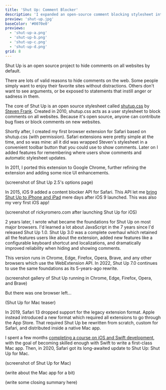 ```yaml
---
title: 'Shut Up: Comment Blocker'
description: 'I expanded an open-source comment blocking stylesheet into a suite of extensions for all major browsers.'
preview: 'shut-up.jpg'
baseColor: '#0070e0'
previews:
  - 'shut-up-a.png'
  - 'shut-up-b.png'
  - 'shut-up-c.png'
  - 'shut-up-d.png'
grid: 8
---
```


Shut Up is an open source project to hide comments on all websites by default.

There are lots of valid reasons to hide comments on the web. Some people simply want to enjoy their favorite sites without distractions. Others don't want to see arguments, or be exposed to statements that instill anger or sadness in them.

The core of Shut Up is an open source stylesheet called [shutup.css](https://github.com/panicsteve/shutup-css) by [Steven Frank](https://stevenf.com). Created in 2010, shutup.css acts as a user stylesheet to block comments on all websites. Because it's open source, anyone can contribute bug fixes or block comments on new websites.

Shortly after, I created my first browser extension for Safari based on shutup.css (with permission). Safari extensions were pretty simple at the time, and so was mine: all it did was wrapped Steven's stylesheet in a convenient toolbar button that you could use to show comments. Later on I added features for remembering where users show comments and automatic stylesheet updates.

In 2011, I ported this extension to Google Chrome, further refining the extension and adding some nice UI enhancements.

(screenshot of Shut Up 2.5's options page)

In 2015, iOS 9 added a content blocker API for Safari. This API let me [bring Shut Up to iPhone and iPad](https://www.macstories.net/ios/shut-up-is-an-ios-9-content-blocker-to-hide-comments-on-the-web/) mere days after iOS 9 launched. This was also my very first iOS app!

(screenshot of rickyromero.com after launching Shut Up for iOS)

2 years later, I wrote what became the foundations for Shut Up on most major browsers. I'd learned a lot about JavaScript in the 7 years since I'd released Shut Up 1.0. Shut Up 3.0 was a complete overhaul which retained all the features users like about the extension, added new features like a configurable keyboard shortcut and localizations, and dramatically improved reliability when hiding and showing comments.

This version runs in Chrome, Edge, Firefox, Opera, Brave, and any other browsers which use the WebExtension API. In 2022, Shut Up 7.0 continues to use the same foundations as its 5-years-ago rewrite.

(screenshot gallery of Shut Up running in Chrome, Edge, Firefox, Opera, and Brave)

But there was one browser left...

(Shut Up for Mac teaser)

In 2019, Safari 13 dropped support for the legacy extension format. Apple instead introduced a new format which required all extensions to go through the App Store. That required Shut Up be rewritten from scratch, custom for Safari, and distributed inside a native Mac app.

I spent a few months [completing a course on iOS and Swift development](#), with the goal of becoming skilled enough with Swift to write a first-class Mac app. Then, in 2020, Safari got its long-awaited update to Shut Up: Shut Up for Mac.

(screenshot of Shut Up for Mac)

(write about the Mac app for a bit)

(write some closing summary here)
